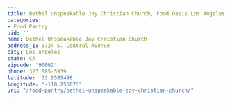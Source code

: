 ```yaml
---
title: Bethel Unspeakable Joy Christian Church, Food Oasis Los Angeles
categories:
- Food Pantry
uid: ''
name: Bethel Unspeakable Joy Christian Church
address_1: 8724 S. Central Avenue
city: Los Angeles
state: CA
zipcode: '90002'
phone: 323 585-5939
latitude: '33.9585498'
longitude: "-118.256075"
uri: "/food-pantry/bethel-unspeakable-joy-christian-church/"
---
```


